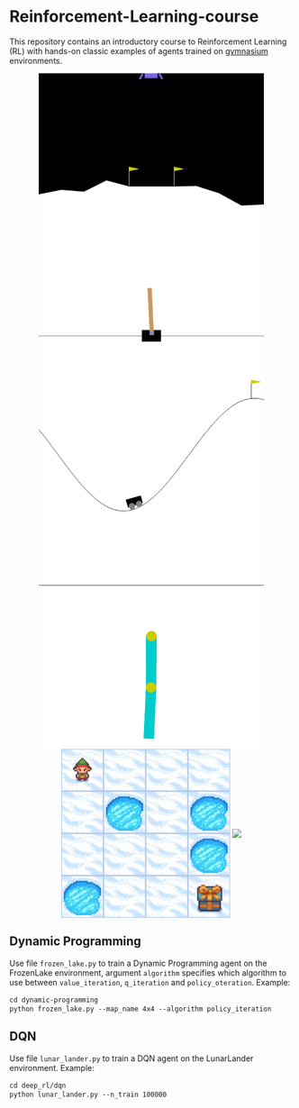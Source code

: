 # Reinforcement-Learning-course
This repository contains an introductory course to Reinforcement Learning (RL) with hands-on classic examples of agents trained on [gymnasium](https://arxiv.org/abs/2407.17032) environments.

<p align="center">
<img align="center" src="gifs/lunar-lander.gif", width=400 height=auto/>
<img align="center" src="gifs/cartpole.gif", width=400 height=auto/>
<img align="center" src="gifs/mountain_car.gif", width=400 height=auto/>
  <img align="center" src="gifs/acrobot.gif", width=400 height=auto/>
<img align="center" src="gifs/frozen-lake.gif", width=300 height=auto/>
<img align="center" src="gifs/taxi.gif", width=400 height=auto/>
</p>

## Dynamic Programming

Use file ```frozen_lake.py``` to train a Dynamic Programming agent on the FrozenLake environment, argument ```algorithm``` specifies which algorithm to use between ```value_iteration```, ```q_iteration``` and ```policy_oteration```. Example:
```
cd dynamic-programming
python frozen_lake.py --map_name 4x4 --algorithm policy_iteration
```

## DQN

Use file ```lunar_lander.py``` to train a DQN agent on the LunarLander environment. Example:
```
cd deep_rl/dqn
python lunar_lander.py --n_train 100000
```
